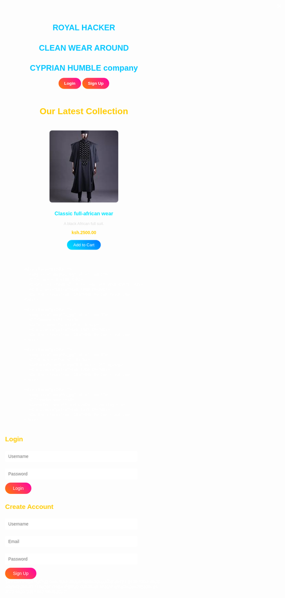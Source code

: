 
<!DOCTYPE html>
<html lang="en">
<head>
<meta charset="UTF-8">
<meta name="viewport" content="width=device-width, initial-scale=1.0">
<title>CYPRIANS - Online Clothing Store</title>
<style>
/* ====== General Styles ====== */
body {
  margin: 0;
  font-family: 'Poppins', sans-serif;
  background: url('african.jpg') no-repeat center center fixed;
  background-size: cover;
  color: #fff;
}

/* Overlay for readability */
body::before {
  content: '';
  position: fixed;
  inset: 0;
  background-color: rgba(0,0,0,0.6);
  z-index: 0;
}

/* ====== Header ====== */
header {
  background-color: rgba(0,0,0,0.5);
  padding: 15px 40px;
  display: flex;
  justify-content: space-between;
  align-items: center;
  position: relative;
  z-index: 1;
}
header h1 {
  color: #00c6ff;
  font-size: 1.8em;
}
header button {
  background: linear-gradient(45deg, #ff7b00, #ff00a8);
  border: none;
  border-radius: 20px;
  padding: 10px 18px;
  color: #fff;
  cursor: pointer;
  font-weight: 600;
  transition: 0.3s;
}
header button:hover {
  background: linear-gradient(45deg, #ff00a8, #ff7b00);
}

/* ====== Shop Section ====== */
.shop {
  padding: 40px;
  position: relative;
  z-index: 1;
}
.shop h2 {
  text-align: center;
  color: #ffcc00;
  font-size: 2em;
  margin-bottom: 30px;
}
.products {
  display: flex;
  flex-wrap: wrap;
  justify-content: center;
  gap: 25px;
}
.product {
  background-color: rgba(255, 255, 255, 0.15);
  border-radius: 10px;
  width: 220px;
  text-align: center;
  padding: 15px;
  transition: transform 0.3s, box-shadow 0.3s;
}
.product:hover {
  transform: translateY(-5px);
  box-shadow: 0 0 15px rgba(255,255,255,0.3);
}
.product img {
  width: 100%;
  height: 230px;
  object-fit: cover;
  border-radius: 8px;
}
.product h3 {
  color: #00e6ff;
}
.product p {
  font-size: 0.9em;
  color: #ddd;
}
.price {
  color: #ffcc00;
  font-weight: bold;
  margin: 8px 0;
}
.cart-btn {
  margin-top: 8px;
  background: linear-gradient(45deg, #00e6ff, #0077ff);
  border: none;
  border-radius: 20px;
  padding: 8px 20px;
  color: white;
  cursor: pointer;
}
.cart-btn:hover {
  background: linear-gradient(45deg, #0077ff, #00e6ff);
}

/* ====== Modal (Pop-up) ====== */
.modal {
  display: none; /* Hidden by default */
  position: fixed;
  z-index: 5;
  left: 0;
  top: 0;
  width: 100%;
  height: 100%;
  background-color: rgba(0,0,0,0.8);
  justify-content: center;
  align-items: center;
}
.modal-content {
  background-color: rgba(255, 255, 255, 0.1);
  border-radius: 15px;
  padding: 30px;
  width: 90%;
  max-width: 400px;
  text-align: center;
  box-shadow: 0 0 25px rgba(0,0,0,0.5);
  backdrop-filter: blur(10px);
}
.modal-content h2 {
  color: #ffcc00;
  margin-bottom: 15px;
}
.modal-content input {
  width: 80%;
  padding: 10px;
  margin: 10px 0;
  border: none;
  border-radius: 5px;
  font-size: 1em;
}
.modal-content button {
  padding: 10px 25px;
  background: linear-gradient(45deg, #ff7b00, #ff00a8);
  color: white;
  border: none;
  border-radius: 25px;
  font-size: 1em;
  cursor: pointer;
}
.modal-content button:hover {
  background: linear-gradient(45deg, #ff00a8, #ff7b00);
}
.close {
  position: absolute;
  top: 15px;
  right: 25px;
  color: #fff;
  font-size: 28px;
  cursor: pointer;
}

/* ====== Responsive ====== */
@media (max-width: 600px) {
  .products {
    flex-direction: column;
    align-items: center;
  }
}
</style>
</head>
<body>

<!-- Header -->
<header>
  <h1>ROYAL HACKER</h1>

  <h1>CLEAN WEAR AROUND</h1>  <h1>CYPRIAN HUMBLE company</h1>
  <div>
    <button onclick="openModal('loginModal')">Login</button>
    <button onclick="openModal('signupModal')">Sign Up</button>
  </div>
</header>

<!-- Shop Section -->
<section class="shop">
  <h2>Our Latest Collection</h2>
  <div class="products">
    <div class="product">
      <img src="image1.jpg" alt="Item 1">
      <h3>Classic full-african wear</h3>
      <p>A black African full suit.</p>
      <div class="price">ksh.2500.00</div>
      <button class="cart-btn">Add to Cart</button>
    </div>

    <div class="product">
      <img src="image2.jpg" alt="Item 2">
      <h3>classic T-shirt</h3>
      <p>Stylish cream shirt to complete your outfit.</p>
      <div class="price">ksh.1000.00</div>
      <button class="cart-btn">Add to Cart</button>
    </div>

    <div class="product">
      <img src="image3.jpg" alt="Item 3">
      <h3>Summer outfit</h3>
      <p>full wear to shine with.</p>
      <div class="price">ksh.1045.00</div>
      <button class="cart-btn">Add to Cart</button>
    </div>

    <div class="product">
      <img src="image4.jpg" alt="Item 4">
      <h3>Black cotton shirt</h3>
      <p>Durable and elegant black clothing.</p>
      <div class="price">ksh.1280.00</div>
      <button class="cart-btn">Add to Cart</button>
    </div>

    <div class="product">
      <img src="image5.jpg" alt="Item 5">
      <h3>Hooded wear</h3>
      <p>perfect warmth and comfort clothing.</p>
      <div class="price">ksh.1235.00</div>
      <button class="cart-btn">Add to Cart</button>
    </div>
  </div>
</section>

<!-- Login Modal -->
<div id="loginModal" class="modal">
  <div class="modal-content">
    <span class="close" onclick="closeModal('loginModal')">&times;</span>
    <h2>Login</h2>
    <form id="loginForm">
      <input type="text" placeholder="Username" required><br>
      <input type="password" placeholder="Password" required><br>
      <button type="submit">Login</button>
    </form>
  </div>
</div>

<!-- Signup Modal -->
<div id="signupModal" class="modal">
  <div class="modal-content">
    <span class="close" onclick="closeModal('signupModal')">&times;</span>
    <h2>Create Account</h2>
    <form id="signupForm">
      <input type="text" placeholder="Username" required><br>
      <input type="email" placeholder="Email" required><br>
      <input type="password" placeholder="Password" required><br>
      <button type="submit">Sign Up</button>
    </form>
  </div>
</div>

<script>
// ====== Modal Controls ======
function openModal(id) {
  document.getElementById(id).style.display = "flex";
}
function closeModal(id) {
  document.getElementById(id).style.display = "none";
}
window.onclick = function(e) {
  if (e.target.classList.contains('modal')) {
    e.target.style.display = "none";
  }
};

// ====== Form Handling ======
document.getElementById("loginForm").addEventListener("submit", function(e) {
  e.preventDefault();
  alert("Logged in successfully!");
  closeModal("loginModal");
});
document.getElementById("signupForm").addEventListener("submit", function(e) {
  e.preventDefault();
  alert("Account created successfully!");
  closeModal("signupModal");
});
</script>
</body>
</html>
![african](https://github.com/user-attachments/assets/b8fa6491-6486-43ae-a625-a8e8e2cb4eff)
![image4](https://github.com/user-attachments/assets/463287e1-df70-462d-9d87-bf0786d8e01c)


